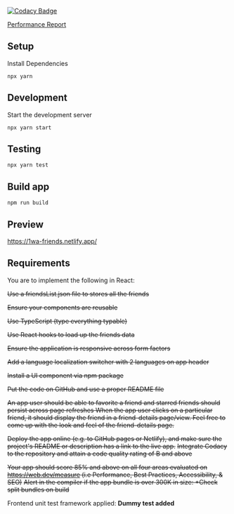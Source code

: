 [![Codacy Badge](https://app.codacy.com/project/badge/Grade/988f094290dc41948474513ec111a9fa)](https://www.codacy.com/gh/Nimisoere/1wa-friends/dashboard?utm_source=github.com&amp;utm_medium=referral&amp;utm_content=Nimisoere/1wa-friends&amp;utm_campaign=Badge_Grade)

[Performance Report](https://googlechrome.github.io/lighthouse/viewer/?gist=89d84c143ef59362f6517cb9d8252030)

## Setup

Install Dependencies

`npx yarn`

## Development

Start the development server

`npx yarn start`

## Testing

`npx yarn test`

## Build app

`npm run build`

## Preview

https://1wa-friends.netlify.app/

## Requirements

You are to implement the following in React:

~~Use a friendsList.json file to stores all the friends~~

~~Ensure your components are reusable~~

~~Use TypeScript (type everything typable)~~

~~Use React hooks to load up the friends data~~

~~Ensure the application is responsive across form factors~~

~~Add a language localization switcher with 2 languages on app header~~

~~Install a UI component via npm package~~

~~Put the code on GitHub and use a proper README file~~

~~An app user should be able to favorite a friend and starred friends should persist across page refreshes When the app user clicks on a particular friend, it should display the friend in a friend-details page/view. Feel free to come up with the look and feel of the friend-details page.~~

~~Deploy the app online (e.g. to GitHub pages or Netlify), and make sure the project's README or description has a link to the live app.~~
~~Integrate Codacy to the repository and attain a code quality rating of B and above~~

~~Your app should score 85% and above on all four areas evaluated on https://web.dev/measure (i.e Performance, Best Practices, Accessibility, & SEO)~~
~~Alert in the compiler if the app bundle is over 300K in size: \*Check split bundles on build~~

Frontend unit test framework applied: **Dummy test added**
